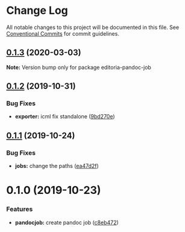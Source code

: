 # Change Log

All notable changes to this project will be documented in this file.
See [Conventional Commits](https://conventionalcommits.org) for commit guidelines.

<a name="0.1.3"></a>
## [0.1.3](https://gitlab.coko.foundation/editoria/editoria/compare/editoria-pandoc-job@0.1.2...editoria-pandoc-job@0.1.3) (2020-03-03)




**Note:** Version bump only for package editoria-pandoc-job

<a name="0.1.2"></a>
## [0.1.2](https://gitlab.coko.foundation/editoria/editoria/compare/editoria-pandoc-job@0.1.1...editoria-pandoc-job@0.1.2) (2019-10-31)


### Bug Fixes

* **exporter:** icml fix standalone ([9bd270e](https://gitlab.coko.foundation/editoria/editoria/commit/9bd270e))




<a name="0.1.1"></a>
## [0.1.1](https://gitlab.coko.foundation/editoria/editoria/compare/editoria-pandoc-job@0.1.0...editoria-pandoc-job@0.1.1) (2019-10-24)


### Bug Fixes

* **jobs:** change the paths ([ea47d2f](https://gitlab.coko.foundation/editoria/editoria/commit/ea47d2f))




<a name="0.1.0"></a>
# 0.1.0 (2019-10-23)


### Features

* **pandocjob:** create pandoc job ([c8eb472](https://gitlab.coko.foundation/editoria/editoria/commit/c8eb472))
